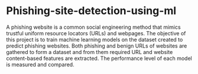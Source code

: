# Phishing-site-detection-using-ml
A phishing website is a common social engineering
method that mimics trustful uniform resource locators
(URLs) and webpages.
The objective of this project is to train machine
learning models on the dataset created to predict
phishing websites.
Both phishing and benign URLs of websites are
gathered to form a dataset and from them required
URL and website content-based features are extracted.
The performance level of each model is measured and
compared.
